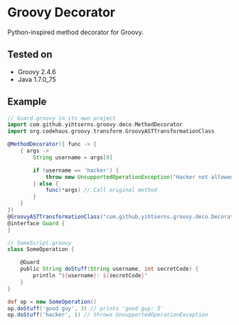 Groovy Decorator
================
Python-inspired method decorator for Groovy.

Tested on
---------
- Groovy 2.4.6
- Java 1.7.0_75

Example
-------
```groovy
// Guard.groovy in its own project
import com.github.yihtserns.groovy.deco.MethodDecorator
import org.codehaus.groovy.transform.GroovyASTTransformationClass

@MethodDecorator({ func -> {
    { args ->
        String username = args[0]

        if (username == 'hacker') {
            throw new UnsupportedOperationException("Hacker not allowed")
        } else {
            func(*args) // Call original method
        }
    }
})
@GroovyASTTransformationClass("com.github.yihtserns.groovy.deco.DecoratorASTTransformation")
@interface Guard {
}
```

```groovy
// SomeScript.groovy
class SomeOperation {

    @Guard
    public String doStuff(String username, int secretCode) {
        println "${username}: ${secretCode}"
    }
}

def op = new SomeOperation()
op.doStuff('good guy', 3) // prints 'good guy: 3'
op.doStuff('hacker', 1) // throws UnsupportedOperationException
```
